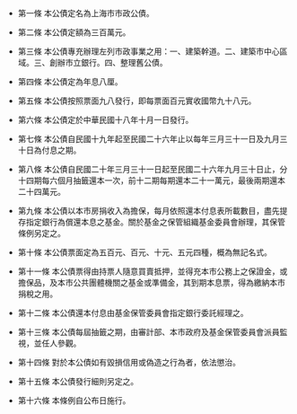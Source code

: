 * 第一條 本公債定名為上海市市政公債。

* 第二條 本公債定額為三百萬元。

* 第三條 本公債專充辦理左列市政事業之用：一、建築幹道。二、建築市中心區域。三、創辦市立銀行。四、整理舊公債。

* 第四條 本公債定為年息八厘。

* 第五條 本公債按照票面九八發行，即每票面百元實收國幣九十八元。

* 第六條 本公債定於中華民國十八年十月一日發行。

* 第七條 本公債自民國十九年起至民國二十六年止以每年三月三十一日及九月三十日為付息之期。

* 第八條 本公債自民國二十年三月三十一日起至民國二十六年九月三十日止，分十四期每六個月抽籤還本一次，前十二期每期還本二十一萬元，最後兩期還本二十四萬元。

* 第九條 本公債以本市房捐收入為擔保，每月依照還本付息表所載數目，盡先提存指定銀行為償還本息之基金。關於基金之保管組織基金委員會辦理，其保管條例另定之。

* 第十條 本公債票面定為五百元、百元、十元、五元四種，概為無記名式。

* 第十一條 本公債票得由持票人隨意買賣抵押，並得充本市公務上之保證金，或擔保品，及本市公共團體機關之基金或準備金，其到期本息票，得為繳納本市捐稅之用。

* 第十二條 本公債還本付息由基金保管委員會指定銀行委託經理之。

* 第十三條 本公債每屆抽籤之期，由審計部、本市政府及基金保管委員會派員監視，並任人參觀。

* 第十四條 對於本公債如有毀損信用或偽造之行為者，依法懲治。

* 第十五條 本公債發行細則另定之。

* 第十六條 本條例自公布日施行。


